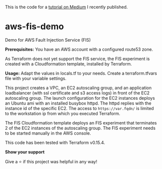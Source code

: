 This is the code for a [tutorial on Medium](https://medium.com/) I recently published.


# aws-fis-demo
Demo for AWS Fault Injection Service (FIS)

**Prerequisites:**
You have an AWS account with a configured route53 zone.

As Terraform does not yet support the FIS service, the FIS experiment
is created with a Cloudformation template, installed by Terraform.

**Usage:**
Adapt the values in locals.tf to your needs.
Create a terraform.tfvars file with your variable settings.

This project creates a VPC, an EC2 autoscaling group, and an application loadbalancer
(with ssl certificate and s3 access logs) in front of the EC2 autoscaling group. The launch configuration for the 
EC2 instances deploys an Ubuntu ami with an installed busybox httpd. The httpd replies
with the instance id of the specific EC2. The access to
`https://var.fqdn/` is limited to the workstation ip from which you executed Terraform.

The FIS Cloudformation template deploys an FIS experiment that terminates 2 of the
EC2 instances of the autoscaling group. The FIS experiment needs to be started manually
in the AWS console.

This code has been tested with Terraform v0.15.4.

**Show your support**

Give a ⭐ if this project was helpful in any way!
